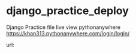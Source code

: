 # django_practice_deploy
Django Practice file
live view pythonanywhere
https://khan313.pythonanywhere.com/login/login/


url:
